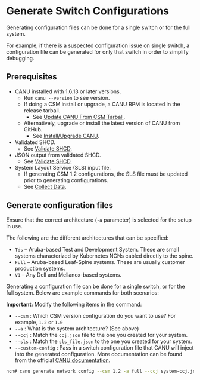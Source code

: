 # Generate Switch Configurations

Generating configuration files can be done for a single switch or for the full system.

For example, if there is a suspected configuration issue on single switch, a configuration file can be generated for only that switch in order to simplify debugging.

## Prerequisites

* CANU installed with 1.6.13 or later versions.
  * Run `canu --version` to see version.
  * If doing a CSM install or upgrade, a CANU RPM is located in the release tarball.
    * See [Update CANU From CSM Tarball](canu/update_canu_from_csm_tarball.md).
  * Alternatively, upgrade or install the latest version of CANU from GitHub.
    * See [Install/Upgrade CANU](canu_install_update.md).
* Validated SHCD.
  * See [Validate SHCD](validate_shcd.md).
* JSON output from validated SHCD.
  * See [Validate SHCD](validate_shcd.md).
* System Layout Service (SLS) input file.
  * If generating CSM 1.2 configurations, the SLS file must be updated prior to generating configurations.
  * See [Collect Data](collect_data.md).

## Generate configuration files

Ensure that the correct architecture (`-a` parameter) is selected for the setup in use.

The following are the different architectures that can be specified:

* `Tds` – Aruba-based Test and Development System. These are small systems characterized by Kubernetes NCNs cabled directly to the spine.
* `Full` – Aruba-based Leaf-Spine systems. These are usually customer production systems.
* `V1` – Any Dell and Mellanox-based systems.

Generating a configuration file can be done for a single switch, or for the full system. Below are example commands for both scenarios:

**Important:** Modify the following items in the command:

* `--csm` : Which CSM version configuration do you want to use? For example, `1.2` or `1.0`
* `--a`   : What is the system architecture? (See above)
* `--ccj` : Match the `ccj.json` file to the one you created for your system.
* `--sls` : Match the `sls_file.json` to the one you created for your system.
* `--custom-config` : Pass in a switch configuration file that CANU will inject into the generated configuration. More documentation can be found from the official [CANU documentation](https://github.com/Cray-HPE/canu#generate-switch-configs-including-custom-configurations).

```bash
ncn# canu generate network config --csm 1.2 -a full --ccj system-ccj.json  --sls-file sls_file.json --custom-config system-custom-config.yaml --folder generated
```

